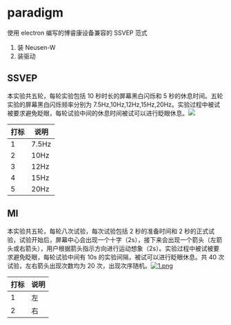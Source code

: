 # paradigm

使用 electron 编写的博睿康设备兼容的 SSVEP 范式

1. 装 Neusen-W
2. 装驱动

## SSVEP

 本实验共五轮，每轮实验包括 10 秒时长的屏幕黑白闪烁和 5 秒的休息时间。五轮实验的屏幕黑白闪烁频率分别为 7.5Hz,10Hz,12Hz,15Hz,20Hz。实验过程中被试被要求避免眨眼，每轮试验中间的休息时间被试可以进行眨眼休息。![](https://bit-images.bj.bcebos.com/bit-new/file/20210407/rss7.png)

| 打标 | 说明  |
| ---- | ----- |
| 1    | 7.5Hz |
| 2    | 10Hz  |
| 3    | 12Hz  |
| 4    | 15Hz  |
| 5    | 20Hz  |

## MI

 本实验共五轮，每轮八次试验，每次试验包括 2 秒的准备时间和 2 秒的正式试验，试验开始后，屏幕中心会出现一个十字（2s），接下来会出现一个箭头（左箭头或右箭头），用户根据箭头指示方向进行运动想象（2s）。实验过程中被试被要求避免眨眼，每轮试验中间有 10s 的实验间隔，被试可以进行眨眼休息。共 40 次试验，左右箭头出现次数均为 20 次，出现次序随机。[![1.png](https://bit-images.bj.bcebos.com/bit-new/file/20210407/ny21.png)](https://bit-images.bj.bcebos.com/bit-new/file/20210407/ny21.png)

| 打标 | 说明 |
| ---- | ---- |
| 1    | 左   |
| 2    | 右   |
